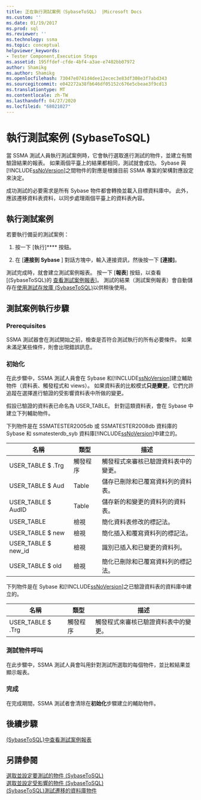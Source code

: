 ```yaml
---
title: 正在執行測試案例（SybaseToSQL） |Microsoft Docs
ms.custom: ''
ms.date: 01/19/2017
ms.prod: sql
ms.reviewer: ''
ms.technology: ssma
ms.topic: conceptual
helpviewer_keywords:
- Tester Component,Execution Steps
ms.assetid: 195ffdef-cfde-4bf4-a3ae-e7402bb07972
author: Shamikg
ms.author: Shamikg
ms.openlocfilehash: 73047e0741d4dee12ecec3e83df308e3f7abd343
ms.sourcegitcommit: e042272a38fb646df05152c676e5cbeae3f9cd13
ms.translationtype: MT
ms.contentlocale: zh-TW
ms.lasthandoff: 04/27/2020
ms.locfileid: "68021027"
---
```

# <a name="running-test-cases-sybasetosql"></a>執行測試案例 (SybaseToSQL)
當 SSMA 測試人員執行測試案例時，它會執行選取進行測試的物件，並建立有關驗證結果的報表。 如果兩個平臺上的結果都相同，測試就會成功。 Sybase 與[!INCLUDE[ssNoVersion](../../includes/ssnoversion-md.md)]之間物件的對應是根據目前 SSMA 專案的架構對應設定來決定。  
  
成功測試的必要需求是所有 Sybase 物件都會轉換並載入目標資料庫中。 此外，應該遷移資料表資料，以同步處理兩個平臺上的資料表內容。  
  
## <a name="run-test-case"></a>執行測試案例  
若要執行備妥的測試案例：  
  
1.  按一下 [執行]**** 按鈕。  
  
2.  在 [**連接到 Sybase** ] 對話方塊中，輸入連接資訊，然後按一下 **[連接]**。  
  
測試完成時，就會建立測試案例報表。 按一下 [**報表**] 按鈕，以查看[&#40;SybaseToSQL&#41;的 [查看測試案例報表](../../ssma/sybase/viewing-test-case-reports-sybasetosql.md)]。 測試的結果（測試案例報表）會自動儲存在[使用測試存放庫 &#40;SybaseToSQL&#41;](../../ssma/sybase/using-test-repositories-sybasetosql.md)以供稍後使用。  
  
## <a name="test-case-execution-steps"></a>測試案例執行步驟  
  
### <a name="prerequisites"></a>Prerequisites  
SSMA 測試器會在測試開始之前，檢查是否符合測試執行的所有必要條件。 如果未滿足某些條件，則會出現錯誤訊息。  
  
### <a name="initialization"></a>初始化  
在此步驟中，SSMA 測試人員會在 Sybase 和[!INCLUDE[ssNoVersion](../../includes/ssnoversion-md.md)]建立輔助物件（資料表、觸發程式和 views）。 如果資料表的比較模式**只是變更**，它們允許追蹤在選擇進行驗證的受影響資料表中所做的變更。  
  
假設已驗證的資料表已命名為 USER_TABLE。 針對這類資料表，會在 Sybase 中建立下列輔助物件。  
  
下列物件是在 SSMATESTER2005db 或 SSMATESTER2008db 資料庫的 Sybase 和 ssmatesterdb_syb 資料庫[!INCLUDE[ssNoVersion](../../includes/ssnoversion-md.md)]中建立的。  
  
|名稱|類型|描述|  
|--------|--------|---------------|  
|USER_TABLE $ .Trg|觸發程序|觸發程式來審核已驗證資料表中的變更。|  
|USER_TABLE $ Aud|Table|儲存已刪除和已覆寫資料列的資料表。|  
|USER_TABLE $ AudID|Table|儲存新的和變更的資料列的資料表。|  
|USER_TABLE|檢視|簡化資料表修改的標記法。|  
|USER_TABLE $ new|檢視|簡化插入和覆寫資料列的標記法。|  
|USER_TABLE $ new_id|檢視|識別已插入和已變更的資料列。|  
|USER_TABLE $ old|檢視|簡化已刪除和已覆寫資料列的標記法。|  
  
下列物件是在 Sybase 和[!INCLUDE[ssNoVersion](../../includes/ssnoversion-md.md)]之已驗證資料表的資料庫中建立的。  
  
|名稱|類型|描述|  
|--------|--------|---------------|  
|USER_TABLE $ .Trg|觸發程序|觸發程式來審核已驗證資料表中的變更。|  
  
### <a name="test-object-calls"></a>測試物件呼叫  
在此步驟中，SSMA 測試人員會叫用針對測試所選取的每個物件，並比較結果並顯示報表。  
  
### <a name="finalization"></a>完成  
在完成期間，SSMA 測試者會清除在**初始化**步驟建立的輔助物件。  
  
## <a name="next-step"></a>後續步驟  
[&#40;SybaseToSQL&#41;中查看測試案例報表](../../ssma/sybase/viewing-test-case-reports-sybasetosql.md)  
  
## <a name="see-also"></a>另請參閱  
[選取並設定要測試的物件 &#40;SybaseToSQL&#41;](../../ssma/sybase/selecting-and-configuring-objects-to-test-sybasetosql.md)  
[選取並設定受影響的物件 &#40;SybaseToSQL&#41;](../../ssma/sybase/selecting-and-configuring-affected-objects-sybasetosql.md)  
[&#40;SybaseToSQL&#41;測試遷移的資料庫物件](../../ssma/sybase/testing-migrated-database-objects-sybasetosql.md)  
  
